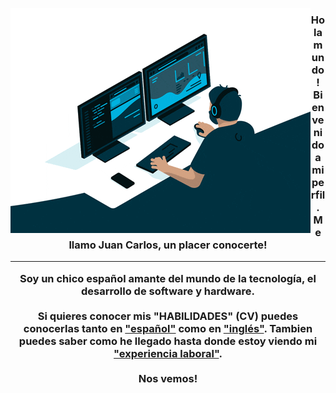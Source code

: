 <img 
  src="codding.gif"
  align="left"
/>
<h3 align="center">
  Hola mundo!
  <br>
  Bienvenido a mi perfil. Me llamo Juan Carlos, un placer conocerte!
  <hr>
  Soy un chico español amante del mundo de la tecnología, el desarrollo de software y hardware.
  <br><br>
  Si quieres conocer mis <b>"HABILIDADES"</b> (CV) puedes conocerlas tanto en <a href="2024_IT-CV_Juan_Carlos_Martos_Vergara_español.pdf" target="_blank">"español"</a> como en <a href="ENG._IT_CV_Juan_Carlos_Martos_Vergara.pdf" target="_blank">"inglés"</a>. Tambien puedes saber como he llegado hasta donde estoy viendo mi <a href="2024_CV_Juan_Carlos_Martos_Vergara_español.pdf" target="_blank">"experiencia laboral"</a>.
  <br><br>
  Nos vemos!
</h3>
